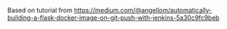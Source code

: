 Based on tutorial from https://medium.com/@angellom/automatically-building-a-flask-docker-image-on-git-push-with-jenkins-5a30c9fc9beb
